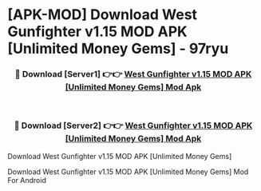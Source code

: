 # [APK-MOD] Download West Gunfighter v1.15 MOD APK [Unlimited Money Gems] - 97ryu


<div align="center">
<h3>🔴 Download [Server1] 👉👉 <a href="https://apk-comot.site?title=West_Gunfighter_v1.15_MOD_APK_[Unlimited_Money_Gems]">West Gunfighter v1.15 MOD APK [Unlimited Money Gems] Mod Apk</a></h3><br>
<h3>🔴 Download [Server2] 👉👉 <a href="https://apk-comot.site?title=West_Gunfighter_v1.15_MOD_APK_[Unlimited_Money_Gems]">West Gunfighter v1.15 MOD APK [Unlimited Money Gems] Mod Apk</a></h3>
</div>



Download West Gunfighter v1.15 MOD APK [Unlimited Money Gems] 

Download West Gunfighter v1.15 MOD APK [Unlimited Money Gems] Mod For Android